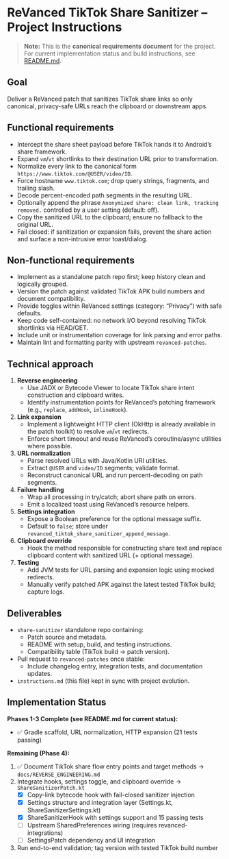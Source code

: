 # ReVanced TikTok Share Sanitizer – Project Instructions

> **Note:** This is the **canonical requirements document** for the project. For current implementation status and build instructions, see [README.md](README.md).

## Goal
Deliver a ReVanced patch that sanitizes TikTok share links so only canonical, privacy-safe URLs reach the clipboard or downstream apps.

## Functional requirements
- Intercept the share sheet payload before TikTok hands it to Android’s share framework.
- Expand `vm`/`vt` shortlinks to their destination URL prior to transformation.
- Normalize every link to the canonical form `https://www.tiktok.com/@USER/video/ID`.
- Force hostname `www.tiktok.com`; drop query strings, fragments, and trailing slash.
- Decode percent-encoded path segments in the resulting URL.
- Optionally append the phrase `Anonymized share: clean link, tracking removed.` controlled by a user setting (default: off).
- Copy the sanitized URL to the clipboard; ensure no fallback to the original URL.
- Fail closed: if sanitization or expansion fails, prevent the share action and surface a non-intrusive error toast/dialog.

## Non-functional requirements
- Implement as a standalone patch repo first; keep history clean and logically grouped.
- Version the patch against validated TikTok APK build numbers and document compatibility.
- Provide toggles within ReVanced settings (category: “Privacy”) with safe defaults.
- Keep code self-contained: no network I/O beyond resolving TikTok shortlinks via HEAD/GET.
- Include unit or instrumentation coverage for link parsing and error paths.
- Maintain lint and formatting parity with upstream `revanced-patches`.

## Technical approach
1. **Reverse engineering**
   - Use JADX or Bytecode Viewer to locate TikTok share intent construction and clipboard writes.
   - Identify instrumentation points for ReVanced’s patching framework (e.g., `replace`, `addHook`, `inlineHook`).
2. **Link expansion**
   - Implement a lightweight HTTP client (OkHttp is already available in the patch toolkit) to resolve `vm`/`vt` redirects.
   - Enforce short timeout and reuse ReVanced’s coroutine/async utilities where possible.
3. **URL normalization**
   - Parse resolved URLs with Java/Kotlin URI utilities.
   - Extract `@USER` and `video/ID` segments; validate format.
   - Reconstruct canonical URL and run percent-decoding on path segments.
4. **Failure handling**
   - Wrap all processing in try/catch; abort share path on errors.
   - Emit a localized toast using ReVanced’s resource helpers.
5. **Settings integration**
   - Expose a Boolean preference for the optional message suffix.
   - Default to `false`; store under `revanced_tiktok_share_sanitizer_append_message`.
6. **Clipboard override**
   - Hook the method responsible for constructing share text and replace clipboard content with sanitized URL (+ optional message).
7. **Testing**
   - Add JVM tests for URL parsing and expansion logic using mocked redirects.
   - Manually verify patched APK against the latest tested TikTok build; capture logs.

## Deliverables
- `share-sanitizer` standalone repo containing:
  - Patch source and metadata.
  - README with setup, build, and testing instructions.
  - Compatibility table (TikTok build → patch version).
- Pull request to `revanced-patches` once stable:
  - Include changelog entry, integration tests, and documentation updates.
- `instructions.md` (this file) kept in sync with project evolution.

## Implementation Status

**Phases 1-3 Complete (see README.md for current status):**
- ✅ Gradle scaffold, URL normalization, HTTP expansion (21 tests passing)

**Remaining (Phase 4):**
1. ✅ Document TikTok share flow entry points and target methods → `docs/REVERSE_ENGINEERING.md`
2. Integrate hooks, settings toggle, and clipboard override → `ShareSanitizerPatch.kt`
   - [x] Copy-link bytecode hook with fail-closed sanitizer injection
   - [x] Settings structure and integration layer (Settings.kt, ShareSanitizerSettings.kt)
   - [x] ShareSanitizerHook with settings support and 15 passing tests
   - [ ] Upstream SharedPreferences wiring (requires revanced-integrations)
   - [ ] SettingsPatch dependency and UI integration
3. Run end-to-end validation; tag version with tested TikTok build number
